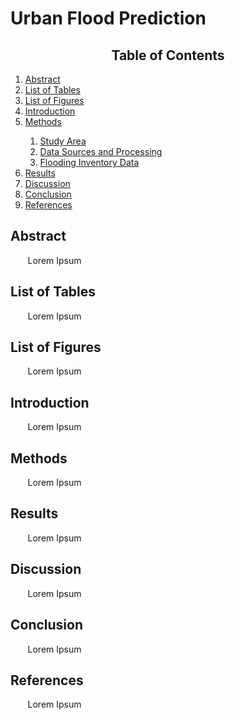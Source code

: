 # Urban Flood Prediction

<h2 align="center">Table of Contents</h2>
<ol class="toc" role="list">
    <li>
      <a href="#Abstract">
        <span class="title">Abstract</span>
      </a>
    </li>
    <li>
      <a href="#List of Tables">
        <span class="title">List of Tables</span>
      </a>
    </li>
    <li>
      <a href="#List of Figures">
        <span class="title">List of Figures</span>
      </a>
    </li>
    <li>
      <a href="#Introduction">
        <span class="title">Introduction</span>
      </a>
    </li>
    <li>
      <a href="#Methods">
        <span class="title">Methods</span>
      </a>
    </li>
    <ol class="toc" role="list">
      <li>
        <a href="#Study Area">
          <span class="title">Study Area</span>
        </a>
      </li>
      <li>
        <a href="#Data Sources and Processing">
          <span class="title">Data Sources and Processing</span>
        </a>
      </li>
      <li>
        <a href="#Flooding Inventory Data">
          <span class="title">Flooding Inventory Data</span>
        </a>
      </li>
    </ol>
    <li>
      <a href="#Results">
        <span class="title">Results</span>
      </a>
    </li>
    <li>
      <a href="#Discussion">
        <span class="title">Discussion</span>
      </a>
    </li>
    <li>
      <a href="#Conclusion">
        <span class="title">Conclusion</span>
      </a>
    </li>
    <li>
      <a href="#References">
        <span class="title">References</span>
      </a>
    </li>
</ol>


<h2 id = "Abstract">Abstract</h2>
<p>
&nbsp;&nbsp;&nbsp;&nbsp;&nbsp;&nbsp;&nbsp;Lorem Ipsum
</p>

<h2 id = "List of Tables">List of Tables</h2>
<p>
&nbsp;&nbsp;&nbsp;&nbsp;&nbsp;&nbsp;&nbsp;Lorem Ipsum
</p>

<h2 id = "List of Figures">List of Figures</h2>
<p>
&nbsp;&nbsp;&nbsp;&nbsp;&nbsp;&nbsp;&nbsp;Lorem Ipsum
</p>

<h2 id = "Introduction">Introduction</h2>
<p>
&nbsp;&nbsp;&nbsp;&nbsp;&nbsp;&nbsp;&nbsp;Lorem Ipsum
</p>

<h2 id = "Methods">Methods</h2>
<p>
&nbsp;&nbsp;&nbsp;&nbsp;&nbsp;&nbsp;&nbsp;Lorem Ipsum
</p>

<h2 id = "Results">Results</h2>
<p>
&nbsp;&nbsp;&nbsp;&nbsp;&nbsp;&nbsp;&nbsp;Lorem Ipsum
</p>

<h2 id = "Discussion">Discussion</h2>
<p>
&nbsp;&nbsp;&nbsp;&nbsp;&nbsp;&nbsp;&nbsp;Lorem Ipsum
</p>

<h2 id = "Conclusion">Conclusion</h2>
<p>
&nbsp;&nbsp;&nbsp;&nbsp;&nbsp;&nbsp;&nbsp;Lorem Ipsum
</p>

<h2 id = "References">References</h2>
<p>
&nbsp;&nbsp;&nbsp;&nbsp;&nbsp;&nbsp;&nbsp;Lorem Ipsum
</p>
